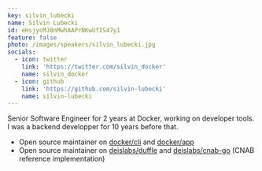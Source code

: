 ```yaml
---
key: silvin_lubecki
name: Silvin Lubecki
id: eHsjycMJ0nMwhAAPrNKwUfIS47y1
feature: false
photo: /images/speakers/silvin_lubecki.jpg
socials:
  - icon: twitter
    link: 'https://twitter.com/silvin_docker'
    name: silvin_docker
  - icon: github
    link: 'https://github.com/silvin-lubecki'
    name: silvin-lubecki
---
```

Senior Software Engineer for 2 years at Docker, working on developer tools. I was a backend developper for 10 years before that.
- Open source maintainer on [docker/cli](https://github.com/docker/cli) and [docker/app](https://github.com/docker/app)
- Open source maintainer on [deislabs/duffle](https://github.com/deislabs/duffle) and [deislabs/cnab-go](https://github.com/deislabs/cnab-go) (CNAB reference implementation)
